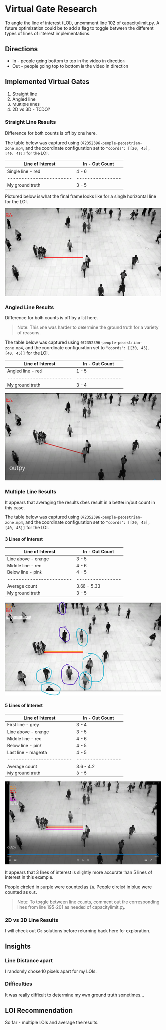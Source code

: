 # Virtual Gate Research

To angle the line of interest (LOI), uncomment line 102 of capacitylimit.py.
A future optimization could be to add a flag to toggle between the different types of lines of interest implementations.

## Directions
- In - people going bottom to top in the video in direction
- Out - people going top to bottom in the video in direction

## Implemented Virtual Gates

1. Straight line
2. Angled line
3. Multiple lines
4. 2D vs 3D - TODO?

### Straight Line Results
Difference for both counts is off by one here.

The table below was captured using `072352396-people-pedestrian-zone.mp4`,
and the coordinate configuration set to `"coords": [[20, 45], [40, 45]]` for the LOI.

| Line of Interest        | In - Out Count |
|-------------------------|----------------|
| Single line - red       | 4 - 6          |
| ----------------------- |----------------|
| My ground truth         | 3 - 5          |

Pictured below is what the final frame looks like for a single horizontal line for the LOI.

![FinalFrame](./doc/images/singleLOI.jpg)

### Angled Line Results
Difference for both counts is off by a lot here.
> Note: This one was harder to determine the ground truth for a variety of reasons.

The table below was captured using `072352396-people-pedestrian-zone.mp4`,
and the coordinate configuration set to `"coords": [[30, 45], [40, 45]]` for the LOI.

| Line of Interest        | In - Out Count   |
|-------------------------|------------------|
| Angled line - red       | 1 - 5            |
| ----------------------- | ---------------- |
| My ground truth         | 3 - 4            |

![AngledLOI](./doc/images/angledLOI.jpg)


### Multiple Line Results
It appears that averaging the results does result in a better in/out count in this case.

The table below was captured using `072352396-people-pedestrian-zone.mp4`,
and the coordinate configuration set to `"coords": [[20, 45], [40, 45]]` for the LOI.

#### 3 Lines of Interest

| Line of Interest      | In - Out Count |
|-----------------------|----------------|
| Line above - orange   | 3 - 5          |
| Middle line - red     | 4 - 6          |
| Below line - pink     | 4 - 5          |
|-----------------------|----------------|
| Average count         | 3.66 - 5.33    |
| My ground truth       | 3 - 5          |

![SamGroundTruth](./doc/images/samGroundTruthMultLOI.jpg)

#### 5 Lines of Interest

| Line of Interest        | In - Out Count   |
|-------------------------|------------------|
 | First line - grey       | 3 - 4            |
| Line above - orange     | 3 - 5            |
| Middle line - red       | 4 - 6            |
| Below line - pink       | 4 - 5            |
 | Last line - magenta     | 4 - 5            |
| ----------------------- | ---------------- |
| Average count           | 3.6 - 4.2        |
| My ground truth         | 3 - 5            |

![SamGroundTruth](./doc/images/5LOI.jpg)

It appears that 3 lines of interest is slightly more accurate than 5 lines of interest in this example.

People circled in purple were counted as `In`.
People circled in blue were counted as `Out`.

> Note: To toggle between line counts, comment out the corresponding lines from line 195-201 as needed of capacitylimit.py.

### 2D vs 3D Line Results
I will check out Go solutions before returning back here for exploration.


## Insights

### Line Distance apart
I randomly chose 10 pixels apart for my LOIs.

### Difficulties
It was really difficult to determine my own ground truth sometimes...

## LOI Recommendation
So far - multiple LOIs and average the results.

